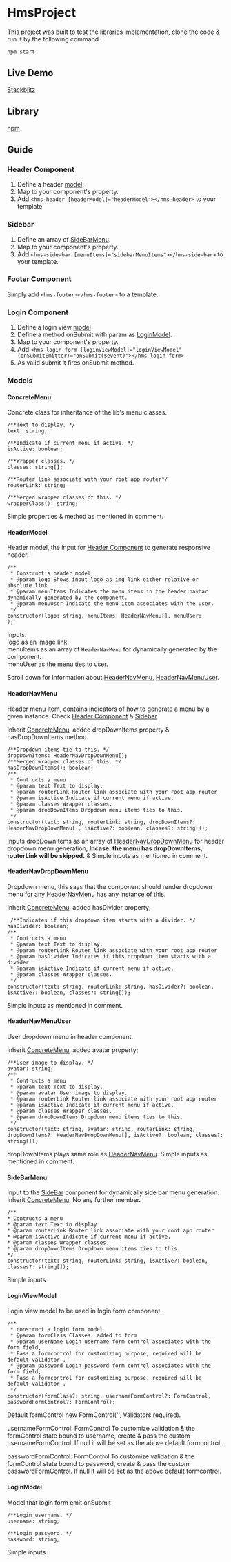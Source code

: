 # HmsProject

This project was built to test the libraries implementation, clone the code & run it by the following command.

`npm start`

## Live Demo

[Stackblitz](https://stackblitz.com/edit/hms-project)

## Library

[npm](https://www.npmjs.com/package/hms-lib)

## Guide

### Header Component

1. Define a header [model](#headermodel).
1. Map to your component's property.
1. Add `<hms-header [headerModel]="headerModel"></hms-header>` to your template.

### Sidebar

1. Define an array of [SideBarMenu](#sidebarmenu).
1. Map to your component's property.
1. Add `<hms-side-bar [menuItems]="sidebarMenuItems"></hms-side-bar>` to your template.

### Footer Component

Simply add `<hms-footer></hms-footer>` to a template.

### Login Component

1. Define a login view [model](#loginviewmodel) 
1. Define a method onSubmit with param as [LoginModel](#loginmodel).
1. Map to your component's property.
1. Add `<hms-login-form [loginViewModel]="loginViewModel" (onSubmitEmitter)="onSubmit($event)"></hms-login-form>`
1. As valid submit it fires onSubmit method.

### Models
#### ConcreteMenu
Concrete class for inheritance of the lib's menu classes.

```
/**Text to display. */
text: string;

/**Indicate if current menu if active. */
isActive: boolean;

/**Wrapper classes. */
classes: string[];

/**Router link associate with your root app router*/
routerLink: string;

/**Merged wrapper classes of this. */
wrapperClass(): string;
```

Simple properties & method as mentioned in comment.

#### HeaderModel
Header model, the input for [Header Component](#header-component) to generate responsive header.

```
/**
 * Construct a header model.
 * @param logo Shows input logo as img link either relative or absolute link.
 * @param menuItems Indicates the menu items in the header navbar dynamically generated by the component.
 * @param menuUser Indicate the menu item associates with the user.
 */
constructor(logo: string, menuItems: HeaderNavMenu[], menuUser: 
);
```
Inputs:  
logo as an image link.  
menuItems as an array of `HeaderNavMenu` for dynamically generated by the component.  
menuUser as the menu ties to user.  

Scroll down for information about [HeaderNavMenu](#headernavmenu), [HeaderNavMenuUser](#headernavmenuuser).

#### HeaderNavMenu
Header menu item, contains indicators of how to generate a menu by a given instance. Check [Header Component](#header-component) & [Sidebar](#sidebar).

Inherit [ConcreteMenu](#concretemenu), added dropDownItems property & hasDropDownItems method.

```
/**Dropdown items tie to this. */
dropDownItems: HeaderNavDropDownMenu[];
/**Merged wrapper classes of this. */
hasDropDownItems(): boolean;
/**
 * Contructs a menu
 * @param text Text to display.
 * @param routerLink Router link associate with your root app router
 * @param isActive Indicate if current menu if active.
 * @param classes Wrapper classes.
 * @param dropDownItems Dropdown menu items ties to this.
 */
constructor(text: string, routerLink: string, dropDownItems?: HeaderNavDropDownMenu[], isActive?: boolean, classes?: string[]);
```

Inputs
dropDownItems as an array of [HeaderNavDropDownMenu](#headernavdropdownmenu) for header dropdown menu generation, **Incase: the menu has dropDownItems, routerLink will be skipped.**
&
Simple inputs as mentioned in comment.

#### HeaderNavDropDownMenu
Dropdown menu, this says that the component should render dropdown menu for any [HeaderNavMenu](#headernavmenu) has any instance of this.

Inherit [ConcreteMenu](#concretemenu), added hasDivider property;

```
 /**Indicates if this dropdown item starts with a divider. */
hasDivider: boolean;
/**
 * Contructs a menu
 * @param text Text to display.
 * @param routerLink Router link associate with your root app router
 * @param hasDivider Indicates if this dropdown item starts with a divider
 * @param isActive Indicate if current menu if active.
 * @param classes Wrapper classes.
 */
constructor(text: string, routerLink: string, hasDivider?: boolean, isActive?: boolean, classes?: string[]);
```
Simple inputs as mentioned in comment.

#### HeaderNavMenuUser
User dropdown menu in header component.

Inherit [ConcreteMenu](#concretemenu), added avatar property;

```
/**User image to display. */
avatar: string;
/**
 * Contructs a menu
 * @param text Text to display.
 * @param avatar User image to display.
 * @param routerLink Router link associate with your root app router
 * @param isActive Indicate if current menu if active.
 * @param classes Wrapper classes.
 * @param dropDownItems Dropdown menu items ties to this.
 */
constructor(text: string, avatar: string, routerLink: string, dropDownItems?: HeaderNavDropDownMenu[], isActive?: boolean, classes?: string[]);
```
dropDownItems plays same role as [HeaderNavMenu](#headernavmenu).
Simple inputs as mentioned in comment.

#### SideBarMenu

Input to the [SideBar](#sidebar) component for dynamically side bar menu generation.
Inherit [ConcreteMenu](#concretemenu), No any further member.
```
/**
* Contructs a menu
* @param text Text to display.
* @param routerLink Router link associate with your root app router
* @param isActive Indicate if current menu if active.
* @param classes Wrapper classes.
* @param dropDownItems Dropdown menu items ties to this.
*/
constructor(text: string, routerLink: string, isActive?: boolean, classes?: string[]);
```

Simple inputs

#### LoginViewModel

Login view model to be used in login form component.
```
/**
 * construct a login form model.
 * @param formClass Classes' added to form
 * @param userName Login username form control associates with the form field,
 * Pass a formcontrol for customizing purpose, required will be default validator .
 * @param password Login password form control associates with the form field,
 * Pass a formcontrol for customizing purpose, required will be default validator .
 */
constructor(formClass?: string, usernameFormControl?: FormControl, passwordFormControl?: FormControl);
```

Default formControl
new FormControl('', Validators.required).

usernameFormControl: FormControl
To customize validation & the formControl state bound to username, create & pass the custom usernameFormControl.
If null it will be set as the above default formcontrol.

passwordFormControl: FormControl
To customize validation & the formControl state bound to password, create & pass the custom passwordFormControl.
If null it will be set as the above default formcontrol.

#### LoginModel
Model that login form emit onSubmit
```
/**Login username. */
username: string;

/**Login password. */
password: string;
```

Simple inputs.
